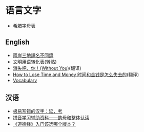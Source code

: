# 语言文字

* [希腊字母表](greek_alphabet.md)

## English

- [兩岸三地譯名不同錄](translation_cn_tw_hk.md)
- [文明用语转化表](workspace_phrase.md)(转贴)
- [消失吧，你！(Without You)](without_you.md)(翻译)
- [How to Lose Time and Money 时间和金钱是怎么失去的](how-to-lose-time-and-money.md)(翻译)
- [Vocabulary](word_list.md)

## 汉语

- [极易写错的汉字：延，考](yan_kao.md)
- [拼音学习辅助资料——韵母和整体认读](pinyin.md)
- [《道德经》入门该选哪个版本？](laozi-version.md)
